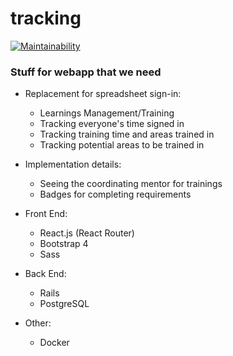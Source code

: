 # tracking

[![Maintainability](https://api.codeclimate.com/v1/badges/d1edc569dffff0aa3d47/maintainability)](https://codeclimate.com/github/RAR1741/tracking/maintainability)

### Stuff for webapp that we need
 - Replacement for spreadsheet sign-in:
   - Learnings Management/Training
   - Tracking everyone's time signed in
   - Tracking training time and areas trained in
   - Tracking potential areas to be trained in

 - Implementation details:
   - Seeing the coordinating mentor for trainings
   - Badges for completing requirements

 - Front End:
   - React.js (React Router)
   - Bootstrap 4
   - Sass

 - Back End:
   - Rails
   - PostgreSQL

 - Other:
   - Docker
